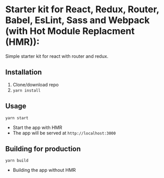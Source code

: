 # Starter kit for React, Redux, Router, Babel, EsLint, Sass and Webpack (with Hot Module Replacment (HMR)):

Simple starter kit for react with router and redux.

## Installation
1. Clone/download repo
2. `yarn install`

## Usage
`yarn start`
* Start the app with HMR
* The app will be served at `http://localhost:3000` 

## Building for production
`yarn build`
* Building the app without HMR
